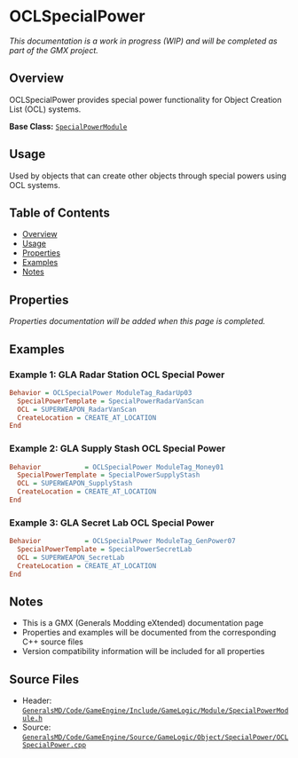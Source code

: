 # OCLSpecialPower

*This documentation is a work in progress (WIP) and will be completed as part of the GMX project.*

## Overview

OCLSpecialPower provides special power functionality for Object Creation List (OCL) systems.

**Base Class:** [`SpecialPowerModule`](../../GeneralsMD/Code/GameEngine/Include/GameLogic/Module/SpecialPowerModule.h)

## Usage

Used by objects that can create other objects through special powers using OCL systems.

## Table of Contents

- [Overview](#overview)
- [Usage](#usage)
- [Properties](#properties)
- [Examples](#examples)
- [Notes](#notes)

## Properties

*Properties documentation will be added when this page is completed.*

## Examples

### Example 1: GLA Radar Station OCL Special Power
```ini
Behavior = OCLSpecialPower ModuleTag_RadarUp03
  SpecialPowerTemplate = SpecialPowerRadarVanScan
  OCL = SUPERWEAPON_RadarVanScan
  CreateLocation = CREATE_AT_LOCATION
End
```

### Example 2: GLA Supply Stash OCL Special Power
```ini
Behavior           = OCLSpecialPower ModuleTag_Money01
  SpecialPowerTemplate = SpecialPowerSupplyStash
  OCL = SUPERWEAPON_SupplyStash
  CreateLocation = CREATE_AT_LOCATION
End
```

### Example 3: GLA Secret Lab OCL Special Power
```ini
Behavior           = OCLSpecialPower ModuleTag_GenPower07
  SpecialPowerTemplate = SpecialPowerSecretLab
  OCL = SUPERWEAPON_SecretLab
  CreateLocation = CREATE_AT_LOCATION
End
```

## Notes

- This is a GMX (Generals Modding eXtended) documentation page
- Properties and examples will be documented from the corresponding C++ source files
- Version compatibility information will be included for all properties

## Source Files

- Header: [`GeneralsMD/Code/GameEngine/Include/GameLogic/Module/SpecialPowerModule.h`](../../GeneralsMD/Code/GameEngine/Include/GameLogic/Module/SpecialPowerModule.h)
- Source: [`GeneralsMD/Code/GameEngine/Source/GameLogic/Object/SpecialPower/OCLSpecialPower.cpp`](../../GeneralsMD/Code/GameEngine/Source/GameLogic/Object/SpecialPower/OCLSpecialPower.cpp)
